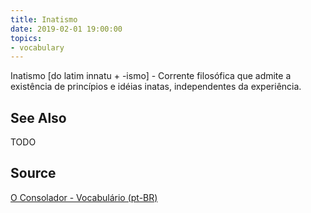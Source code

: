```yaml
---
title: Inatismo
date: 2019-02-01 19:00:00
topics:
- vocabulary
---
```


Inatismo [do latim innatu + -ismo] - Corrente filosófica que admite a existência de princípios e idéias inatas, independentes da experiência.

## See Also
TODO

## Source
[O Consolador - Vocabulário (pt-BR)](http://www.oconsolador.com.br/linkfixo/vocabulario/principal.html)


